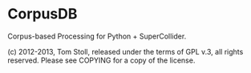 CorpusDB
========

Corpus-based Processing for Python + SuperCollider.

(c) 2012-2013, Tom Stoll, released under the terms of GPL v.3, all rights reserved. Please see COPYING for a copy of the license.

